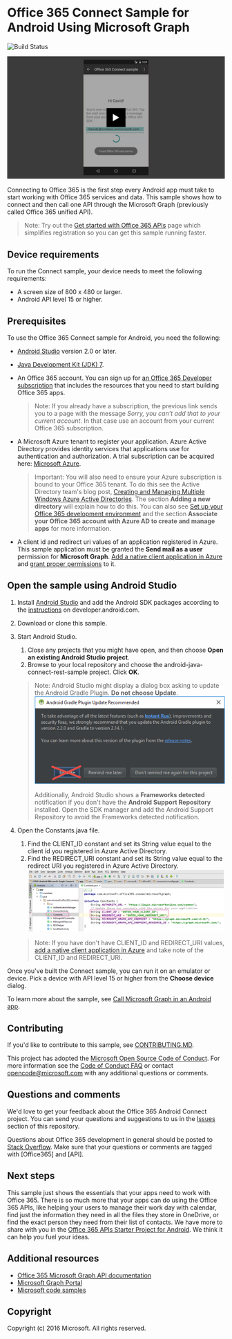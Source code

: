 # Office 365 Connect Sample for Android Using Microsoft Graph

![Build Status](https://office.visualstudio.com/_apis/public/build/definitions/0323e522-dd35-4fbf-8d8a-a3370491558c/444/badge)

[![Office 365 Connect sample](/readme-images/O365-Android-Connect-video_play_icon.png)](https://www.youtube.com/watch?v=3IQIDFrqhY4 "Click to see the sample in action")

Connecting to Office 365 is the first step every Android app must take to start working with Office 365 services and data. This sample shows how to connect and then call one API through the Microsoft Graph (previously called Office 365 unified API).
> Note: Try out the [Get started with Office 365 APIs](http://dev.office.com/getting-started/office365apis?platform=option-android#setup) page which simplifies registration so you can get this sample running faster.

## Device requirements

To run the Connect sample, your device needs to meet the following requirements:

* A screen size of 800 x 480 or larger.
* Android API level 15 or higher.
 
## Prerequisites

To use the Office 365 Connect sample for Android, you need the following:

* [Android Studio](http://developer.android.com/sdk/index.html) version 2.0 or later.
* [Java Development Kit (JDK) 7](http://www.oracle.com/technetwork/java/javase/downloads/jdk7-downloads-1880260.html).
* An Office 365 account. You can sign up for [an Office 365 Developer subscription](https://aka.ms/devprogramsignup) that includes the resources that you need to start building Office 365 apps.

     > Note: If you already have a subscription, the previous link sends you to a page with the message *Sorry, you can’t add that to your current account*. In that case use an account from your current Office 365 subscription.
* A Microsoft Azure tenant to register your application. Azure Active Directory provides identity services that applications use for authentication and authorization. A trial subscription can be acquired here: [Microsoft Azure](https://account.windowsazure.com/SignUp).

     > Important: You will also need to ensure your Azure subscription is bound to your Office 365 tenant. To do this see the Active Directory team's blog post, [Creating and Managing Multiple Windows Azure Active Directories](http://blogs.technet.com/b/ad/archive/2013/11/08/creating-and-managing-multiple-windows-azure-active-directories.aspx). The section **Adding a new directory** will explain how to do this. You can also see [Set up your Office 365 development environment](https://msdn.microsoft.com/office/office365/howto/setup-development-environment#bk_CreateAzureSubscription) and the section **Associate your Office 365 account with Azure AD to create and manage apps** for more information.
      
* A client id and redirect uri values of an application registered in Azure. This sample application must be granted the **Send mail as a user** permission for **Microsoft Graph**. [Add a native client application in Azure](https://msdn.microsoft.com/office/office365/HowTo/add-common-consent-manually#bk_RegisterNativeApp) and [grant proper permissions](https://github.com/OfficeDev/O365-Android-Microsoft-Graph-Connect/wiki/Grant-permissions-to-the-Connect-application-in-Azure) to it.

## Open the sample using Android Studio

1. Install [Android Studio](http://developer.android.com/sdk/index.html) and add the Android SDK packages according to the [instructions](http://developer.android.com/sdk/installing/adding-packages.html) on developer.android.com.
2. Download or clone this sample.
3. Start Android Studio.
	1. Close any projects that you might have open, and then choose **Open an existing Android Studio project**.
	2. Browse to your local repository and choose the android-java-connect-rest-sample project. Click **OK**.
	
	> Note: Android Studio might display a dialog box asking to update the Android Gradle Plugin. **Do not choose Update**.
	![Gradle Plugin Update Dialog](/readme-images/GradlePluginUpdateDialog.png "Do not update the Android Gradle Plugin")
	> 
	> Additionally, Android Studio shows a **Frameworks detected** notification if you don't have the **Android Support Repository** installed. Open the SDK manager and add the Android Support Repository to avoid the Frameworks detected notification.
4. Open the Constants.java file.
	1. Find the CLIENT_ID constant and set its String value equal to the client id you registered in Azure Active Directory.
	2. Find the REDIRECT_URI constant and set its String value equal to the redirect URI you registered in Azure Active Directory.
    ![Office 365 Connect sample](/readme-images/O365-Android-Connect-Constants.png "Client ID and Redirect URI values in Constants file")

    > Note: If you have don't have CLIENT_ID and REDIRECT_URI values, [add a native client application in Azure](https://msdn.microsoft.com/library/azure/dn132599.aspx#BKMK_Adding) and take note of the CLIENT\_ID and REDIRECT_URI.

Once you've built the Connect sample, you can run it on an emulator or device. Pick a device with API level 15 or higher from the **Choose device** dialog.

To learn more about the sample, see [Call Microsoft Graph in an Android app](https://graph.microsoft.io/en-us/docs/platform/android).

<a name="contributing"></a>
## Contributing ##

If you'd like to contribute to this sample, see [CONTRIBUTING.MD](/CONTRIBUTING.md).

This project has adopted the [Microsoft Open Source Code of Conduct](https://opensource.microsoft.com/codeofconduct/). For more information see the [Code of Conduct FAQ](https://opensource.microsoft.com/codeofconduct/faq/) or contact [opencode@microsoft.com](mailto:opencode@microsoft.com) with any additional questions or comments.

## Questions and comments

We'd love to get your feedback about the Office 365 Android Connect project. You can send your questions and suggestions to us in the [Issues](https://github.com/OfficeDev/O365-Android-Microsoft-Graph-Connect/issues) section of this repository.

Questions about Office 365 development in general should be posted to [Stack Overflow](http://stackoverflow.com/questions/tagged/Office365+API). Make sure that your questions or comments are tagged with [Office365] and [API].

## Next steps

This sample just shows the essentials that your apps need to work with Office 365. There is so much more that your apps can do using the Office 365 APIs, like helping your users to manage their work day with calendar, find just the information they need in all the files they store in OneDrive, or find the exact person they need from their list of contacts. We have more to share with you in the [Office 365 APIs Starter Project for Android](https://github.com/officedev/O365-Android-Start/). We think it can help you fuel your ideas. 
  
## Additional resources

* [Office 365 Microsoft Graph API documentation](https://graph.microsoft.io/docs)
* [Microsoft Graph Portal](https://graph.microsoft.io/)
* [Microsoft code samples](https://graph.microsoft.io/en-us/code-samples-and-sdks)

## Copyright
Copyright (c) 2016 Microsoft. All rights reserved.
